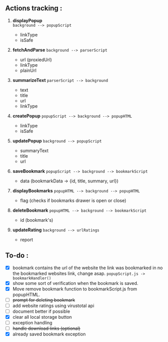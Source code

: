 ## Actions tracking :

1. **displayPopup**   
`background --> popupScript`
    - linkType
    - isSafe

2. **fetchAndParse** 
`background --> parserScript`
    - url (proxiedUrl)
    - linkType
    - plainUrl

3. **summarizeText** 
`parserScript --> background`
    - text
    - title
    - url
    - linkType

4. **createPopup** 
`popupScript --> background --> popupHTML`
    - linkType
    - isSafe

5. **updatePopup** 
`background --> popupScript`
    - summaryText
    - title
    - url

6. **saveBookmark** 
`popupScript --> background --> bookmarkScript`
    - data (bookmarkData -> {id, title, summary, url})

7. **displayBookmarks** 
`popupHTML --> background --> popupHTML`
    - flag (checks if bookmarks drawer is open or close)

8. **deleteBookmark**
`popupHTML --> background --> bookmarkScript`
    - id (bookmark's)

9. **updateRating**
`background --> urlRatings`
    - report



## To-do :

- [x] bookmark contains the url of the website the link was bookmarked in no the bookmarked websites link, change asap.
    `popupScript.js -> bookmarkHandler() `
- [x] show some sort of verification when the bookmark is saved.
- [x] Move remove bookmark function to bookmarkScript.js from popupHTML.
- [ ] ~~prompt for deleting bookmark~~
- [ ] add website ratings using virustotal api
- [ ] document better if possible
- [x] clear all local storage button
- [ ] exception handling
- [ ] ~~handle download links (optional)~~
- [x] already saved bookmark exception
